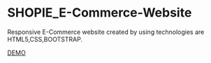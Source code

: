 # SHOPIE_E-Commerce-Website
Responsive E-Commerce website created by using technologies are HTML5,CSS,BOOTSTRAP.

[DEMO](https://aruns200108.github.io/SHOPIE_E-Commerce-Website/)
